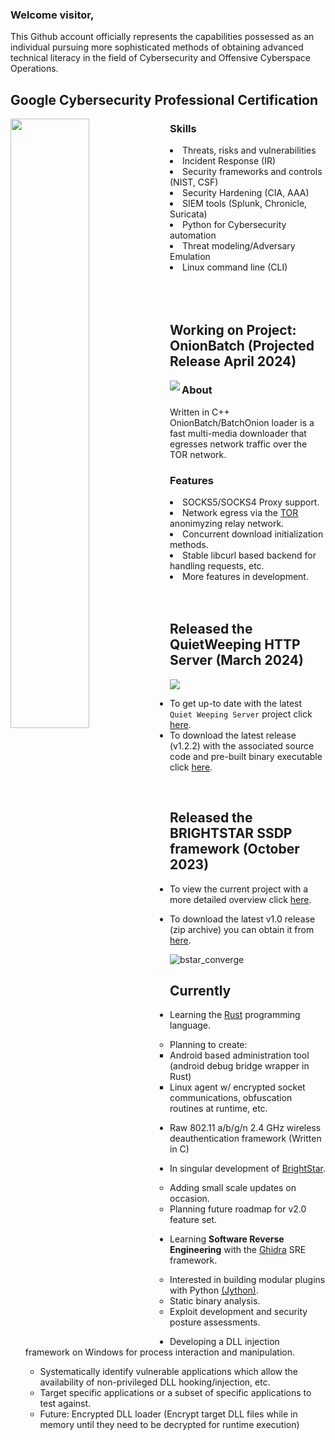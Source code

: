 ### Welcome visitor,

This Github account officially represents the capabilities possessed as an individual pursuing more sophisticated methods of obtaining advanced technical literacy in the field of Cybersecurity and Offensive Cyberspace Operations.

## Google Cybersecurity Professional Certification
<img src="https://github.com/PlatinumVoyager/PlatinumVoyager/assets/116006542/4f747f6c-4065-4767-860e-1ef0cf940573" align="left" style="width: 50%; height: 50%;">
<h3>Skills</h3> 
<li>Threats, risks and vulnerabilities</li>
<li>Incident Response (IR)</li>
<li>Security frameworks and controls (NIST, CSF)</li>
<li>Security Hardening (CIA, AAA)</li>
<li>SIEM tools (Splunk, Chronicle, Suricata)</li>
<li>Python for Cybersecurity automation</li>
<li>Threat modeling/Adversary Emulation</li>
<li>Linux command line (CLI)</li>

</br>
</br>
</br>

## Working on Project: OnionBatch (Projected Release April 2024)
<img src="https://github.com/PlatinumVoyager/PlatinumVoyager/assets/116006542/db5895f2-9441-476f-9634-cb158fc1e2e0" align="left">

<h3>About</h3>
<p>Written in C++ OnionBatch/BatchOnion loader is a fast multi-media downloader that egresses network traffic over the TOR network.<p>

<h3>Features</h3>
<li>SOCKS5/SOCKS4 Proxy support.</li>
<li>Network egress via the <a href="https://www.torproject.org/">TOR</a> anonimyzing relay network.</li>
<li>Concurrent download initialization methods.</li>
<li>Stable libcurl based backend for handling requests, etc.</li>
<li>More features in development.</li>

</br>
</br>

## Released the QuietWeeping HTTP Server (March 2024)
<img src="https://github.com/PlatinumVoyager/PlatinumVoyager/assets/116006542/4a4178d3-08f6-4d35-a1bb-ea9047eb3fd4">

* To get up-to date with the latest `Quiet Weeping Server` project click <a href="https://github.com/PlatinumVoyager/QuietWeeper" title="Official QuietWeeper HTTP Server Github repository">here</a>.
* To download the latest release (v1.2.2) with the associated source code and pre-built binary executable click <a href="https://github.com/PlatinumVoyager/QuietWeeper/releases/tag/v1.2.2" title="Official QuietWeeper v1.2.2 release">here</a>.

</br>

## Released the BRIGHTSTAR SSDP framework (October 2023)

* <p>To view the current project with a more detailed overview click <a href="https://github.com/PlatinumVoyager/BrightStar">here</a>.</p>
* <p>To download the latest v1.0 release (zip archive) you can obtain it from <a href="https://github.com/PlatinumVoyager/BrightStar/releases/tag/v1.0">here</a>.</p>

![bstar_converge](https://github.com/PlatinumVoyager/PlatinumVoyager/assets/116006542/c5786883-6e0b-47e5-94e8-d892f2166631)

## Currently

* Learning the [Rust](https://www.rust-lang.org/) programming language.
  * Planning to create:
    * Android based administration tool (android debug bridge wrapper in Rust)
    * Linux agent w/ encrypted socket communications, obfuscation routines at runtime, etc.

* Raw 802.11 a/b/g/n 2.4 GHz wireless deauthentication framework (Written in C)

* In singular development of [BrightStar](https://github.com/PlatinumVoyager/BrightStar).
  * Adding small scale updates on occasion.
  * Planning future roadmap for v2.0 feature set.
 
* Learning **Software Reverse Engineering** with the [Ghidra](https://ghidra-sre.org/) SRE framework.
  * Interested in building modular plugins with Python [(]()[Jython](https://www.jython.org/)[)]().
  * Static binary analysis.
  * Exploit development and security posture assessments.
 
* Developing a DLL injection framework on Windows for process interaction and manipulation.
  * Systematically identify vulnerable applications which allow the availability of non-privileged DLL hooking/injection, etc.
  * Target specific applications or a subset of specific applications to test against.
  * Future: Encrypted DLL loader (Encrypt target DLL files while in memory until they need to be decrypted for runtime execution)

